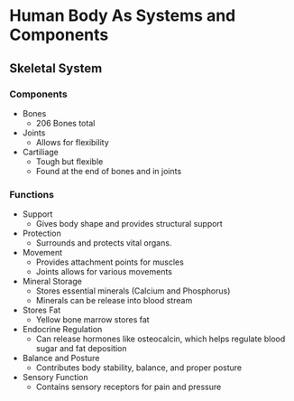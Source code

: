 # Human Body As Systems and Components

## Skeletal System

### Components

- Bones
  - 206 Bones total
- Joints
  - Allows for flexibility
- Cartiliage
  - Tough but flexible
  - Found at the end of bones and in joints

### Functions

- Support
  - Gives body shape and provides structural support
- Protection
  - Surrounds and protects vital organs.
- Movement
  - Provides attachment points for muscles
  - Joints allows for various movements
- Mineral Storage
  - Stores essential minerals (Calcium and Phosphorus)
  - Minerals can be release into blood stream
- Stores Fat
  - Yellow bone marrow stores fat
- Endocrine Regulation
  - Can release hormones like osteocalcin, which helps regulate blood sugar and fat deposition
- Balance and Posture
  - Contributes body stability, balance, and proper posture
- Sensory Function
  - Contains sensory receptors for pain and pressure